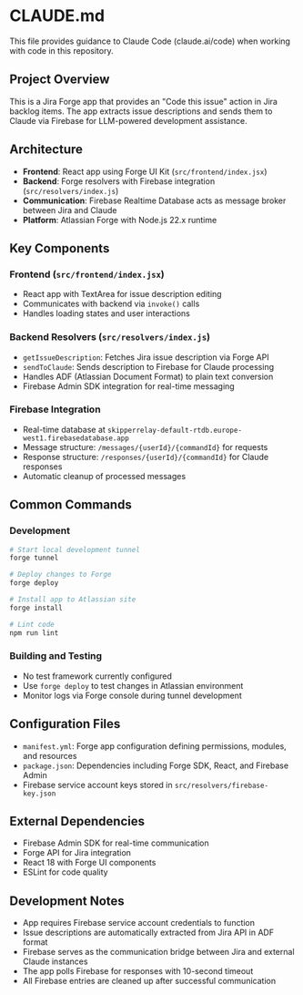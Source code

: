 # CLAUDE.md

This file provides guidance to Claude Code (claude.ai/code) when working with code in this repository.

## Project Overview

This is a Jira Forge app that provides an "Code this issue" action in Jira backlog items. The app extracts issue descriptions and sends them to Claude via Firebase for LLM-powered development assistance.

## Architecture

- **Frontend**: React app using Forge UI Kit (`src/frontend/index.jsx`)
- **Backend**: Forge resolvers with Firebase integration (`src/resolvers/index.js`)
- **Communication**: Firebase Realtime Database acts as message broker between Jira and Claude
- **Platform**: Atlassian Forge with Node.js 22.x runtime

## Key Components

### Frontend (`src/frontend/index.jsx`)
- React app with TextArea for issue description editing
- Communicates with backend via `invoke()` calls
- Handles loading states and user interactions

### Backend Resolvers (`src/resolvers/index.js`)
- `getIssueDescription`: Fetches Jira issue description via Forge API
- `sendToClaude`: Sends description to Firebase for Claude processing
- Handles ADF (Atlassian Document Format) to plain text conversion
- Firebase Admin SDK integration for real-time messaging

### Firebase Integration
- Real-time database at `skipperrelay-default-rtdb.europe-west1.firebasedatabase.app`
- Message structure: `/messages/{userId}/{commandId}` for requests
- Response structure: `/responses/{userId}/{commandId}` for Claude responses
- Automatic cleanup of processed messages

## Common Commands

### Development
```bash
# Start local development tunnel
forge tunnel

# Deploy changes to Forge
forge deploy

# Install app to Atlassian site
forge install

# Lint code
npm run lint
```

### Building and Testing
- No test framework currently configured
- Use `forge deploy` to test changes in Atlassian environment
- Monitor logs via Forge console during tunnel development

## Configuration Files

- `manifest.yml`: Forge app configuration defining permissions, modules, and resources
- `package.json`: Dependencies including Forge SDK, React, and Firebase Admin
- Firebase service account keys stored in `src/resolvers/firebase-key.json`

## External Dependencies

- Firebase Admin SDK for real-time communication
- Forge API for Jira integration
- React 18 with Forge UI components
- ESLint for code quality

## Development Notes

- App requires Firebase service account credentials to function
- Issue descriptions are automatically extracted from Jira API in ADF format
- Firebase serves as the communication bridge between Jira and external Claude instances
- The app polls Firebase for responses with 10-second timeout
- All Firebase entries are cleaned up after successful communication